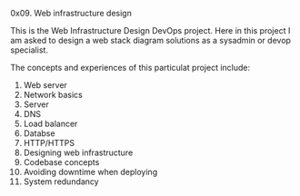 0x09. Web infrastructure design

This is the Web Infrastructure Design DevOps project. Here in this project I am asked to design a web stack diagram solutions as a sysadmin or devop specialist.

The concepts and experiences of this particulat project include:

1. Web server
2. Network basics
3. Server
4. DNS
5. Load balancer
6. Databse
7. HTTP/HTTPS
8. Designing web infrastructure
9. Codebase concepts
10. Avoiding downtime when deploying
11. System redundancy
